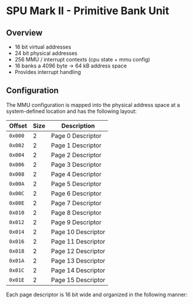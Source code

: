 # SPU Mark II - Primitive Bank Unit

## Overview
- 16 bit virtual addresses
- 24 bit physical addresses
- 256 MMU / interrupt contexts (cpu state + mmu config)
- 16 banks a 4096 byte -> 64 kB address space
- Provides interrupt handling

## Configuration
The MMU configuration is mapped into the physical address
space at a system-defined location and has the
following layout:

| Offset  | Size | Description     |
|---------|------|-----------------|
| `0x000` |    2 | Page 0 Descriptor  |
| `0x002` |    2 | Page 1 Descriptor  |
| `0x004` |    2 | Page 2 Descriptor  |
| `0x006` |    2 | Page 3 Descriptor  |
| `0x008` |    2 | Page 4 Descriptor  |
| `0x00A` |    2 | Page 5 Descriptor  |
| `0x00C` |    2 | Page 6 Descriptor  |
| `0x00E` |    2 | Page 7 Descriptor  |
| `0x010` |    2 | Page 8 Descriptor  |
| `0x012` |    2 | Page 9 Descriptor  |
| `0x014` |    2 | Page 10 Descriptor |
| `0x016` |    2 | Page 11 Descriptor |
| `0x018` |    2 | Page 12 Descriptor |
| `0x01A` |    2 | Page 13 Descriptor |
| `0x01C` |    2 | Page 14 Descriptor |
| `0x01E` |    2 | Page 15 Descriptor |

Each page descriptor is 16 bit wide and organized in
the following manner:


